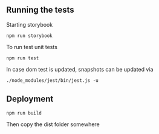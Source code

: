 ## Running the tests

Starting storybook

```
npm run storybook
```

To run test unit tests

```npm run test```

In case dom test is updated, snapshots can be updated via

```
./node_modules/jest/bin/jest.js -u
```

## Deployment

```
npm run build
```

Then copy the dist folder somewhere